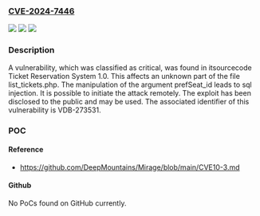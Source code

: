 ### [CVE-2024-7446](https://cve.mitre.org/cgi-bin/cvename.cgi?name=CVE-2024-7446)
![](https://img.shields.io/static/v1?label=Product&message=Ticket%20Reservation%20System&color=blue)
![](https://img.shields.io/static/v1?label=Version&message=%3D%201.0%20&color=brighgreen)
![](https://img.shields.io/static/v1?label=Vulnerability&message=CWE-89%20SQL%20Injection&color=brighgreen)

### Description

A vulnerability, which was classified as critical, was found in itsourcecode Ticket Reservation System 1.0. This affects an unknown part of the file list_tickets.php. The manipulation of the argument prefSeat_id leads to sql injection. It is possible to initiate the attack remotely. The exploit has been disclosed to the public and may be used. The associated identifier of this vulnerability is VDB-273531.

### POC

#### Reference
- https://github.com/DeepMountains/Mirage/blob/main/CVE10-3.md

#### Github
No PoCs found on GitHub currently.

